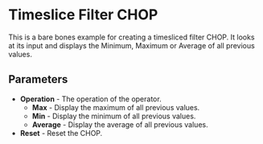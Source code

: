 # Timeslice Filter CHOP
This is a bare bones example for creating a timesliced filter CHOP. It looks at its input and displays the Minimum, Maximum or Average of all previous values. 

## Parameters
* **Operation** - The operation of the operator.
  * **Max** - Display the maximum of all previous values.
  * **Min** - Display the minimum of all previous values.
  * **Average** - Display the average of all previous values.
* **Reset** - Reset the CHOP.
